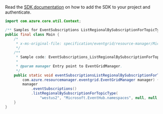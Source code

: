 Read the [SDK documentation](https://github.com/Azure/azure-sdk-for-java/blob/azure-resourcemanager-eventgrid_1.1.0-beta.3/sdk/eventgrid/azure-resourcemanager-eventgrid/README.md) on how to add the SDK to your project and authenticate.

```java
import com.azure.core.util.Context;

/** Samples for EventSubscriptions ListRegionalBySubscriptionForTopicType. */
public final class Main {
    /*
     * x-ms-original-file: specification/eventgrid/resource-manager/Microsoft.EventGrid/stable/2021-12-01/examples/EventSubscriptions_ListRegionalBySubscriptionForTopicType.json
     */
    /**
     * Sample code: EventSubscriptions_ListRegionalBySubscriptionForTopicType.
     *
     * @param manager Entry point to EventGridManager.
     */
    public static void eventSubscriptionsListRegionalBySubscriptionForTopicType(
        com.azure.resourcemanager.eventgrid.EventGridManager manager) {
        manager
            .eventSubscriptions()
            .listRegionalBySubscriptionForTopicType(
                "westus2", "Microsoft.EventHub.namespaces", null, null, Context.NONE);
    }
}
```
